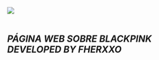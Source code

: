 <h2><img src="https://media.giphy.com/media/AFBmwFcWqQpPymsgqZ/giphy.gif" BLΛƆKPIИK IN YOUR AREA</h2>
<p><em> <br>PÁGINA WEB SOBRE BLACKPINK</br>DEVELOPED BY FHERXXO
</em></p>

